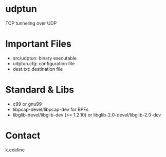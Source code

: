 # udptun
TCP tunneling over UDP

# Important Files

- src/udptun: binary executable
- udptun.cfg: configuration file
- dest.txt: destination file

# Standard & Libs
- c99 or gnu99
- libpcap-devel/libpcap-dev for BPFs
- libglib-devel/libglib-dev (>= 1.2.10) or libglib-2.0-devel/libglib-2.0-dev

# Contact
k.edeline
